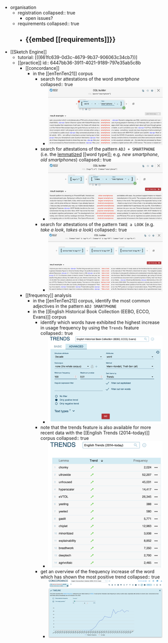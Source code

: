 - organisation
	- registration
	  collapsed:: true
		- open issues?
	- requirements
	  collapsed:: true
		- {{embed [[requirements]]}}
			-
- [[Sketch Engine]]
	- tutorial: [((661fc639-0d3c-4679-9b37-906063c34cb7))]
	- [[practice]]
	  id:: 6447bb36-3911-4021-9189-797e35ab5c8b
		- [[concordance]]
			- in the [[enTenTen21]] corpus
				- search for attestations of the word *smartphone*
				  collapsed:: true
					- ![image.png](../assets/image_1714135485736_0.png)
				- search for attestations of the pattern `ADJ + SMARTPHONE` (i.e. the [lemmatized]([[lemmatization]]) [[word type]]; e.g. *new smartphone*, *old smartphones*)
				  collapsed:: true
					- ![image.png](../assets/image_1714135531347_0.png)
				- search for attestations of the pattern `TAKE a LOOK` (e.g. *take a look*, *takes a look*)
				  collapsed:: true
					- ![image.png](../assets/image_1714135724414_0.png)
		- [[frequency]] analysis
			- in the [[enTenTen21]] corpus, identify the most common adjectives in the pattern `ADJ SMARTPHONE`
			- in the [[English Historical Book Collection (EEBO, ECCO, Evans)]] corpus
				- identify which words have exhibited the highest increase in usage frequency by using the `Trends` feature
				  collapsed:: true
					- ![image.png](../assets/image_1714687353581_0.png)
				- note that the trends feature is also available for more recent data with the [[English Trends (2014–today)]] corpus
				  collapsed:: true
					- ![image.png](../assets/image_1714688137988_0.png)
				- get an overview of the frequency increase of the word which has shown the most positive trend
				  collapsed:: true
					- ![image.png](../assets/image_1714688825574_0.png)